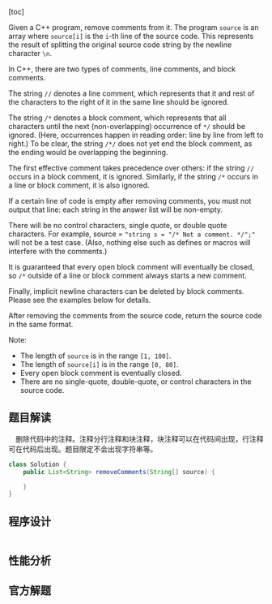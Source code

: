 [toc]

Given a C++ program, remove comments from it. The program `source` is an array where `source[i]` is the `i`-th line of the source code. This represents the result of splitting the original source code string by the newline character `\n`.

In C++, there are two types of comments, line comments, and block comments.

The string `//` denotes a line comment, which represents that it and rest of the characters to the right of it in the same line should be ignored.

The string `/*` denotes a block comment, which represents that all characters until the next (non-overlapping) occurrence of `*/` should be ignored. (Here, occurrences happen in reading order: line by line from left to right.) To be clear, the string `/*/` does not yet end the block comment, as the ending would be overlapping the beginning.

The first effective comment takes precedence over others: if the string `//` occurs in a block comment, it is ignored. Similarly, if the string `/*` occurs in a line or block comment, it is also ignored.

If a certain line of code is empty after removing comments, you must not output that line: each string in the answer list will be non-empty.

There will be no control characters, single quote, or double quote characters. For example, source = `"string s = "/* Not a comment. */";"` will not be a test case. (Also, nothing else such as defines or macros will interfere with the comments.)

It is guaranteed that every open block comment will eventually be closed, so `/*` outside of a line or block comment always starts a new comment.

Finally, implicit newline characters can be deleted by block comments. Please see the examples below for details.

After removing the comments from the source code, return the source code in the same format.



Note:

* The length of `source` is in the range `[1, 100]`.
* The length of `source[i]` is in the range `[0, 80]`.
* Every open block comment is eventually closed.
* There are no single-quote, double-quote, or control characters in the source code.



## 题目解读

&emsp;删除代码中的注释。注释分行注释和块注释，块注释可以在代码间出现，行注释可在代码后出现。题目限定不会出现字符串等。

```java
class Solution {
    public List<String> removeComments(String[] source) {

    }
}
```

## 程序设计



```java

```

## 性能分析



## 官方解题